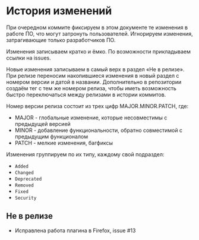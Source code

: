# История изменений

При очередном коммите фиксируем в этом документе те изменения в работе ПО, что могут затронуть пользователей. Игнорируем изменения, затрагивающие только разработчиков ПО.

Изменения записываем кратко и ёмко. По возможности прикладываем ссылки на issues. 

Новые изменения записываем в самый верх в раздел «Не в релизе». При релизе переносим накопившиеся изменения в новый раздел с номером версии и датой в названии. Дополнительно в репозитории
создаём тег с тем же номером релиза, чтобы иметь возможность быстро переключаться между релизами в истории коммитов.

Номер версии релиза состоит из трех цифр MAJOR.MINOR.PATCH, где:

- MAJOR - глобальные изменение, которые несовместимы с предыдущей версией
- MINOR - добавление функциональности, обратно совместимой с предыдущим функционалом
- PATCH - мелкие изменения, багфиксы

Изменения группируем по их типу, каждому свой подраздел:

- `Added`
- `Changed`
- `Deprecated`
- `Removed`
- `Fixed`
- `Security`

## Не в релизе

- Исправлена работа плагина в Firefox, issue #13
